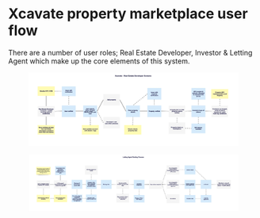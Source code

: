 # Xcavate property marketplace user flow

There are a number of user roles; Real Estate Developer, Investor & Letting Agent which make up the core elements of this system.

<figure><img src="../.gitbook/assets/Real Estate Developer Screens.jpg" alt=""><figcaption></figcaption></figure>

<figure><img src="../.gitbook/assets/Letting Agent Renting Process.jpg" alt=""><figcaption></figcaption></figure>
